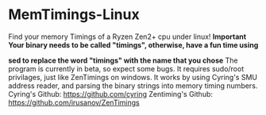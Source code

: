 # MemTimings-Linux
Find your memory Timings of a Ryzen Zen2+ cpu under linux!
**Important** **Your binary needs to be called "timings", otherwise, have a fun time using** 

**sed to replace the word "timings" with the name that you chose**
The program is currently in beta, so expect some bugs.
It requires sudo/root privilages, just like ZenTimings on windows.
It works by using Cyring's SMU address reader, and parsing the 
binary strings into memory timing numbers.
Cyring's Github: https://github.com/cyring
Zentiming's Github: https://github.com/irusanov/ZenTimings
